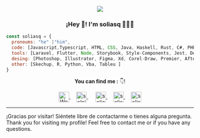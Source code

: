 <p align="center">
  <img align="center" width="auto" src="https://github.com/soliasq/soliasq/assets/5314272/9f87757f-836e-4b79-bfa5-b12b3d1fb72c"/>
  <!--![me](https://github.com/soliasq/soliasq/assets/5314272/9f87757f-836e-4b79-bfa5-b12b3d1fb72c)-->
  <h3 align="center">¡Hey 👋!  I'm soliasq 👨🏻‍💻</h3>
  
```js
const soliasq = {
  pronoums: "he" |"him",
  code: [Javascript,Typescript, HTML, CSS, Java, Haskell, Rust, C#, PHP],
  tools: [Laravel, Flutter, Node, Storybook, Style-Components, Jest, Dock],
  desing: [Photoshop, Illustrator, Figma, Xd, Corel-Draw, Premier, After-Effects, Indesign],
  other: [Skechup, R, Python, Vba, Tableu ]
}    
```

 <p align="center"> <strong> You can find me :</strong>  👇!</p>
 
<p align="center">
  <a href="http://www.soliasq.260mb.net/?i=1" alt="WEB" target="_blank">
     <img align="center" src="https://cdn.jsdelivr.net/npm/simple-icons@3.0.1/icons/googlechrome.svg" alt="Web" height="28px" width="28px"/>
  </a>&nbsp;&nbsp;&nbsp;
   <a href="https://www.youtube.com/channel/UCOBSI6n-Uktm6iN4lqG-fSg" target="_blank" style="margin-right:4px">
    <img align="center" src="https://cdn.jsdelivr.net/npm/simple-icons@3.0.1/icons/youtube.svg" alt="solaisq" height="28px" width="28px" />
  </a>&nbsp;&nbsp;&nbsp;
  <a href="https://t.me/soliasq" target="_blank">
    <img align="center" src="https://cdn.jsdelivr.net/npm/simple-icons@3.0.1/icons/telegram.svg" alt="soliasq" height="28px" width="28px" />
  </a>&nbsp;&nbsp;&nbsp;
    <a href="https://www.facebook.com/profile.php?id=100065418402533" target="_blank">
    <img align="center" src="https://cdn.jsdelivr.net/npm/simple-icons@3.0.1/icons/facebook.svg" alt="soliasq" height="28px" width="28px" />
  </a>&nbsp;&nbsp;&nbsp;
  
  <a href="https://www.instagram.com/t43cr0w" target="blank">
    <img align="center" src="https://cdn.jsdelivr.net/npm/simple-icons@3.0.1/icons/instagram.svg" alt="soliasq" height="28px" width="28px" />
  </a>
</p> 
<hr> 

¡Gracias por visitar! Siéntete libre de contactarme o tienes alguna pregunta.<br>
Thank you for visiting my profile! Feel free to contact me or if you have any questions.
<!--
**soliasq/soliasq** is a ✨ _special_ ✨ repository because its `README.md` (this file) appears on your GitHub profile.

Here are some ideas to get you started:

- 🔭 I’m currently working on ...
- 🌱 I’m currently learning ...
- 👯 I’m looking to collaborate on ...
- 🤔 I’m looking for help with ...
- 💬 Ask me about ...
- 📫 How to reach me: ...
- 😄 Pronouns: ...
- ⚡ Fun fact: ...
-->

